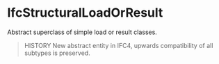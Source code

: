 # IfcStructuralLoadOrResult

Abstract superclass of simple load or result classes.<!-- end of definition -->

> HISTORY New abstract entity in IFC4, upwards compatibility of all subtypes is preserved.
